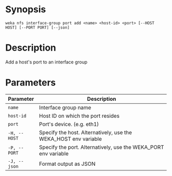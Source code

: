 # Synopsis

```weka nfs interface-group port add <name> <host-id> <port> [--HOST HOST] [--PORT PORT] [--json]```

# Description

Add a host's port to an interface group

# Parameters

| Parameter | Description |
| --------- | ----------- |
| `name` | Interface group name |
| `host-id` | Host ID on which the port resides |
| `port` | Port's device. (e.g. eth1) |
| `-H, --HOST` | Specify the host. Alternatively, use the WEKA_HOST env variable |
| `-P, --PORT` | Specify the port. Alternatively, use the WEKA_PORT env variable |
| `-J, --json` | Format output as JSON |
